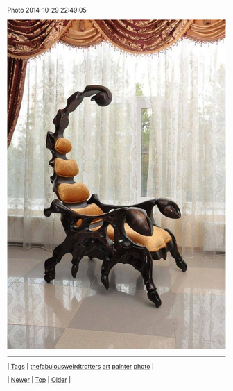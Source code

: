 <!--
title: Photo 2014-10-29 22
date: 2020-06-28T15:27:00.034Z
tags: thefabulousweirdtrotters, art, painter, photo
-->


Photo 2014-10-29 22:49:05

![](101290654279-0.jpg)

<!--BOTTOM-POST-NAVIGATION-->
---

| [Tags](tags.md) | [thefabulousweirdtrotters](tag-thefabulousweirdtrotters.md) [art](tag-art.md) [painter](tag-painter.md) [photo](tag-photo.md) |

| [Newer](101288236737.md) | [Top](index.md) | [Older](101290872394.md) |